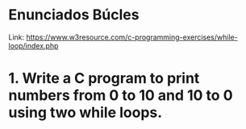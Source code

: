 # Enunciados Búcles
Link: https://www.w3resource.com/c-programming-exercises/while-loop/index.php

# 1. Write a C program to print numbers from 0 to 10 and 10 to 0 using two while loops. 